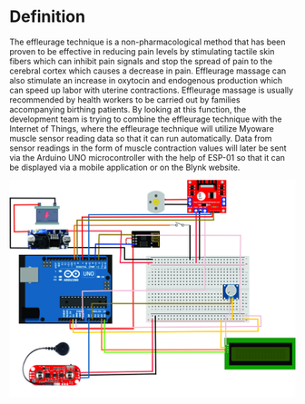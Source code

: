 # Definition
The effleurage technique is a non-pharmacological method that has been proven to be effective in reducing pain levels by stimulating tactile skin fibers which can inhibit pain signals and stop the spread of pain to the cerebral cortex which causes a decrease in pain. Effleurage massage can also stimulate an increase in oxytocin and endogenous production which can speed up labor with uterine contractions. Effleurage massage is usually recommended by health workers to be carried out by families accompanying birthing patients. By looking at this function, the development team is trying to combine the effleurage technique with the Internet of Things, where the effleurage technique will utilize Myoware muscle sensor reading data so that it can run automatically. Data from sensor readings in the form of muscle contraction values will later be sent via the Arduino UNO microcontroller with the help of ESP-01 so that it can be displayed via a mobile application or on the Blynk website.

![alt text](https://github.com/AldinWil10/Myoware-Muscle/blob/main/Rangkaian.jpg?raw=true)
